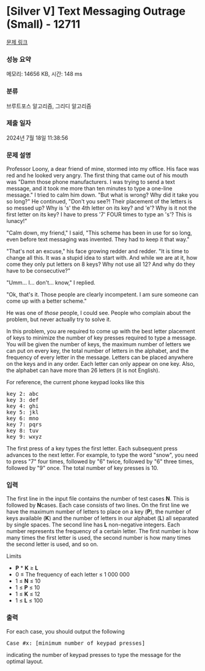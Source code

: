 # [Silver V] Text Messaging Outrage (Small) - 12711 

[문제 링크](https://www.acmicpc.net/problem/12711) 

### 성능 요약

메모리: 14656 KB, 시간: 148 ms

### 분류

브루트포스 알고리즘, 그리디 알고리즘

### 제출 일자

2024년 7월 18일 11:38:56

### 문제 설명

<p>Professor Loony, a dear friend of mine, stormed into my office. His face was red and he looked very angry. The first thing that came out of his mouth was "Damn those phone manufacturers. I was trying to send a text message, and it took me more than ten minutes to type a one-line message." I tried to calm him down. "But what is wrong? Why did it take you so long?" He continued, "Don't you see?! Their placement of the letters is so messed up? Why is 's' the 4th letter on its key? and 'e'? Why is it not the first letter on its key? I have to press '7' FOUR times to type an 's'? This is lunacy!"</p>

<p>"Calm down, my friend," I said, "This scheme has been in use for so long, even before text messaging was invented. They had to keep it that way."</p>

<p>"That's not an excuse," his face growing redder and redder. "It is time to change all this. It was a stupid idea to start with. And while we are at it, how come they only put letters on 8 keys? Why not use all 12? And why do they have to be consecutive?"</p>

<p>"Umm... I... don't... know," I replied.</p>

<p>"Ok, that's it. Those people are clearly incompetent. I am sure someone can come up with a better scheme."</p>

<p>He was one of <em>those</em> people, I could see. People who complain about the problem, but never actually try to solve it. </p>

<p>In this problem, you are required to come up with the best letter placement of keys to minimize the number of key presses required to type a message. You will be given the number of keys, the maximum number of letters we can put on every key, the total number of letters in the alphabet, and the frequency of every letter in the message. Letters can be placed anywhere on the keys and in any order. Each letter can only appear on one key. Also, the alphabet can have more than 26 letters (it is not English).</p>

<p>For reference, the current phone keypad looks like this</p>

<pre>key 2: abc
key 3: def
key 4: ghi
key 5: jkl
key 6: mno
key 7: pqrs
key 8: tuv
key 9: wxyz
</pre>

<p>The first press of a key types the first letter. Each subsequent press advances to the next letter. For example, to type the word "snow", you need to press "7" four times, followed by "6" twice, followed by "6" three times, followed by "9" once. The total number of key presses is 10.</p>

### 입력 

 <p>The first line in the input file contains the number of test cases <strong>N</strong>. This is followed by <strong>N</strong>cases. Each case consists of two lines. On the first line we have the maximum number of letters to place on a key (<strong>P</strong>), the number of keys available (<strong>K</strong>) and the number of letters in our alphabet (<strong>L</strong>) all separated by single spaces. The second line has <strong>L</strong> non-negative integers. Each number represents the frequency of a certain letter. The first number is how many times the first letter is used, the second number is how many times the second letter is used, and so on.</p>

<p>Limits</p>

<ul>
	<li><strong>P</strong> * <strong>K</strong> ≥ <strong>L</strong> </li>
	<li>0 ≤ The frequency of each letter ≤ 1 000 000</li>
	<li>1 ≤ <strong>N</strong> ≤ 10</li>
	<li>1 ≤ <strong>P</strong> ≤ 10</li>
	<li>1 ≤ <strong>K</strong> ≤ 12</li>
	<li>1 ≤ <strong>L</strong> ≤ 100</li>
</ul>

### 출력 

 <p>For each case, you should output the following</p>

<pre>Case #x: [minimum number of keypad presses]
</pre>

<p>indicating the number of keypad presses to type the message for the optimal layout.</p>

